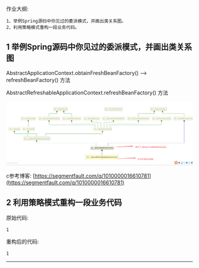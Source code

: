 作业大纲:

```
1、举例Spring源码中你见过的委派模式，并画出类关系图。
2、利用策略模式重构一段业务代码。
```

## 1 举例Spring源码中你见过的委派模式，并画出类关系图

AbstractApplicationContext.obtainFreshBeanFactory\(\) --&gt; refreshBeanFactory\(\) 方法

AbstractRefreshableApplicationContext.refreshBeanFactory\(\) 方法

![](/assets/import_20191124115601.png)

c参考博客: [https://segmentfault.com/q/1010000016610781](https://segmentfault.com/q/1010000016610781)

## 2 利用策略模式重构一段业务代码

原始代码:

```
1
```

重构后的代码:

```
1
```

---



